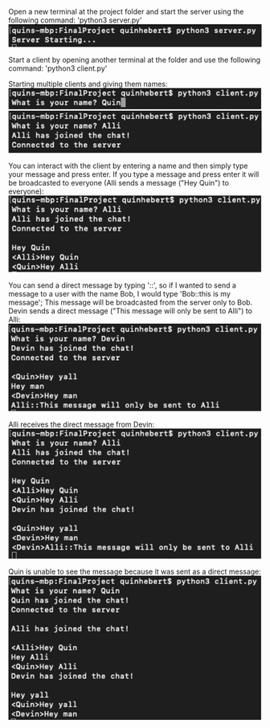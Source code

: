 Open a new terminal at the project folder and start the server using the following command:
'python3 server.py'
![Starting Server](https://github.com/quinhebert/TCP-chat-server/blob/master/images/start%20server.png?raw=true)


Start a client by opening another terminal at the folder and use the following command:
'python3 client.py'

Starting multiple clients and giving them names:  
![Starting Client 1 (Quin)](https://github.com/quinhebert/TCP-chat-server/blob/master/images/start%20client1.png?raw=true)
![Starting Client 2 (Devin)](https://github.com/quinhebert/TCP-chat-server/blob/master/images/start%20client2.png?raw=true)


You can interact with the client by entering a name and then simply type your message and press enter.
If you type a message and press enter it will be broadcasted to everyone (Alli sends a message ("Hey Quin") to everyone):  
![Alli sends a message](https://github.com/quinhebert/TCP-chat-server/blob/master/images/Alli%20Sends.png?raw=true)


You can send a direct message by typing '<username>::<message>', so if I wanted to send a message to a user with the name Bob,
I would type 'Bob::this is my message'; This message will be broadcasted from the server only to Bob.
Devin sends a direct message ("This message will only be sent to Alli") to Alli:  
![Devin sends a direct message](https://github.com/quinhebert/TCP-chat-server/blob/master/images/devin%20sends%20direct.png?raw=true)

Alli receives the direct message from Devin:  
![Alli receives a direct message](https://github.com/quinhebert/TCP-chat-server/blob/master/images/alli%20receives%20direct.png?raw=true)

Quin is unable to see the message because it was sent as a direct message:  
![Quin can't see the direct message](https://github.com/quinhebert/TCP-chat-server/blob/master/images/quin%20cant%20see%20direct.png?raw=true)
